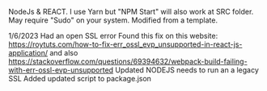 NodeJs & REACT. I use Yarn but "NPM Start" will also work at SRC folder.
May require "Sudo" on your system.
Modified from a template.

1/6/2023
Had an open SSL error
Found this fix on this website:
https://roytuts.com/how-to-fix-err_ossl_evp_unsupported-in-react-js-application/
and also
https://stackoverflow.com/questions/69394632/webpack-build-failing-with-err-ossl-evp-unsupported
Updated NODEJS needs to run an a legacy SSL
Added updated script to package.json
